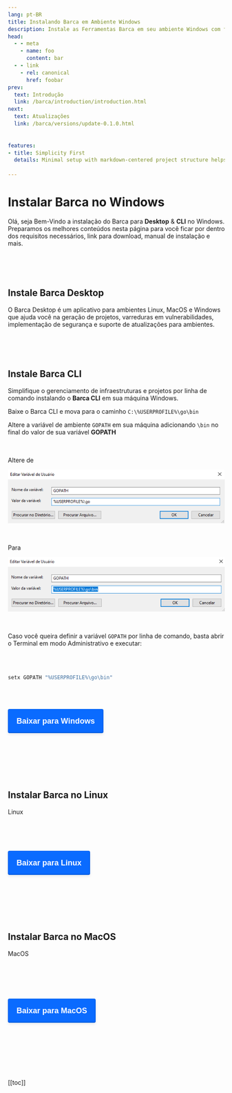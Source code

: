 ```yaml
---
lang: pt-BR
title: Instalando Barca em Ambiente Windows
description: Instale as Ferramentas Barca em seu ambiente Windows com facilidade
head:
  - - meta
    - name: foo
      content: bar
  - - link
    - rel: canonical
      href: foobar
prev:
  text: Introdução
  link: /barca/introduction/introduction.html
next:
  text: Atualizações
  link: /barca/versions/update-0.1.0.html


features:
- title: Simplicity First
  details: Minimal setup with markdown-centered project structure helps you focus on writing.

---
```


# Instalar Barca no Windows


Olá, seja Bem-Vindo a instalação do Barca para **Desktop** & **CLI** no Windows. Preparamos os melhores conteúdos nesta página para você ficar por dentro dos requisitos necessários, link para download, manual de instalação e mais.

<br>
<br>
<br>

## Instale Barca Desktop


O Barca Desktop é um aplicativo para ambientes Linux, MacOS e Windows que ajuda você na geração de projetos, varreduras em vulnerabilidades, implementação de segurança e suporte de atualizações para ambientes.

<br>
<br>
<br>

## Instale Barca CLI

Simplifique o gerenciamento de infraestruturas e projetos por linha de comando instalando o **Barca CLI** em sua máquina Windows.

Baixe o Barca CLI e mova para o caminho `C:\%USERPROFILE%\go\bin`

Altere a variável de ambiente `GOPATH` em sua máquina adicionando `\bin` no final do valor de sua variável **GOPATH**


<br>
<br>
Altere de
<br>

![image](./gopath-variable-bin-01.png)

<br>

Para
<br>

![image](./gopath-variable-bin-02.png)

<br>

Caso você queira definir a variável `GOPATH` por linha de comando, basta abrir o Terminal em modo Administrativo e executar:

<br>
<br>

```sh
setx GOPATH "%USERPROFILE%\go\bin"
```

<br>
<br>
<br>
<!-- HTML !-->
<button style="background-color: #0a6bff;
  border-radius: 4px;
  border: 0;
  box-shadow: rgba(1,60,136,.5) 0 -1px 3px 0 inset,rgba(0,44,97,.1) 0 3px 6px 0;
  box-sizing: border-box;
  color: #fff;
  cursor: pointer;
  display: inherit;
  font-size: 18px;
  font-weight: 700;
  line-height: 24px;
  margin: 0;
  min-height: 56px;
  min-width: 120px;
  padding: 16px 20px;
  position: relative;
  text-align: center;
  user-select: none;
  -webkit-user-select: none;
  touch-action: manipulation;
  vertical-align: baseline;
  transition: all .2s cubic-bezier(.22, .61, .36, 1)" type="button" >
  Baixar para Windows
</button>

<br>
<br>
<br>
<br>
<br>
<br>


## Instalar Barca no Linux


Linux


<br>
<br>
<br>
<br>
<!-- HTML !-->
<button style="background-color: #0a6bff;
  border-radius: 4px;
  border: 0;
  box-shadow: rgba(1,60,136,.5) 0 -1px 3px 0 inset,rgba(0,44,97,.1) 0 3px 6px 0;
  box-sizing: border-box;
  color: #fff;
  cursor: pointer;
  display: inherit;
  font-size: 18px;
  font-weight: 700;
  line-height: 24px;
  margin: 0;
  min-height: 56px;
  min-width: 120px;
  padding: 16px 20px;
  position: relative;
  text-align: center;
  user-select: none;
  -webkit-user-select: none;
  touch-action: manipulation;
  vertical-align: baseline;
  transition: all .2s cubic-bezier(.22, .61, .36, 1)" type="button" >
  Baixar para Linux
</button>


<br>
<br>
<br>
<br>
<br>
<br>


## Instalar Barca no MacOS

MacOS

<br>
<br>
<br>
<br>
<!-- HTML !-->

<button style="background-color: #0a6bff;
  border-radius: 4px;
  border: 0;
  box-shadow: rgba(1,60,136,.5) 0 -1px 3px 0 inset,rgba(0,44,97,.1) 0 3px 6px 0;
  box-sizing: border-box;
  color: #fff;
  cursor: pointer;
  display: inherit;
  font-size: 18px;
  font-weight: 700;
  line-height: 24px;
  margin: 0;
  min-height: 56px;
  min-width: 120px;
  padding: 16px 20px;
  position: relative;
  text-align: center;
  user-select: none;
  -webkit-user-select: none;
  touch-action: manipulation;
  vertical-align: baseline;
  transition: all .2s cubic-bezier(.22, .61, .36, 1)" type="button" >
  Baixar para MacOS
</button>


<br>
<br>
<br>
<br>
<br>
<br>  
<!-- URL -->


[[toc]]